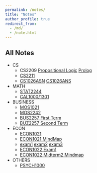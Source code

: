 ```yaml
---
permalink: /notes/
title: "Notes"
author_profile: true
redirect_from:
  - /md/
  - /note.html
---
```



##  All Notes

  * CS
      * CS2209 [Propositional Logic](https://shawnpang.github.io/files/Stanford%20Logic.html) [Prolog](https://shawnpang.github.io/files/Prolog.html)
      * [CS2211](https://shawnpang.github.io/files/CS2211.html)
      * [CS1026ASN](https://shawnpang.github.io/files/CS1026b_Assignment_1.pdf) [CS1026ANS](https://shawnpang.github.io/files/coin_toss.txt)
  * MATH
      * [STAT2244](https://shawnpang.github.io/files/STAT2244.html)
      * [CAL1000/1301](https://shawnpang.github.io/files/CAL1301.pdf)
  * BUSINESS
      * [MOS1021](https://shawnpang.github.io/files/MOS1021.pdf)
      * [MOS2242](https://shawnpang.github.io/files/MOS2242.html)
      * [BUS2257 First Term](https://shawnpang.github.io/files/BUS2257.html)
      * [BUZ2257 Second Term](https://shawnpang.github.io/files/BIZ2257B.html)
  * ECON
      * [ECON1021](https://shawnpang.github.io/files/ECON1021.pdf) 
      * [ECON1021 MindMap](https://shawnpang.github.io/files/ECON1021MindMap.pdf)
      * [exam1](https://shawnpang.github.io/files/Econ1021Exam1.pdf) [exam2](https://shawnpang.github.io/files/Econ1021Exam2.pdf) [exam3](https://shawnpang.github.io/files/Econ1021Exam3.pdf)
      * [ECON1022 Exam1](https://shawnpang.github.io/files/ECON1022MIDTERM1.html)
      * [ECON1022 Midterm2 Mindmap](https://mubu.com/doc/2xhevH1wLu)
  * OTHERS
      * [PSYCH1000](https://shawnpang.github.io/files/PSYCH1000.pdf)
